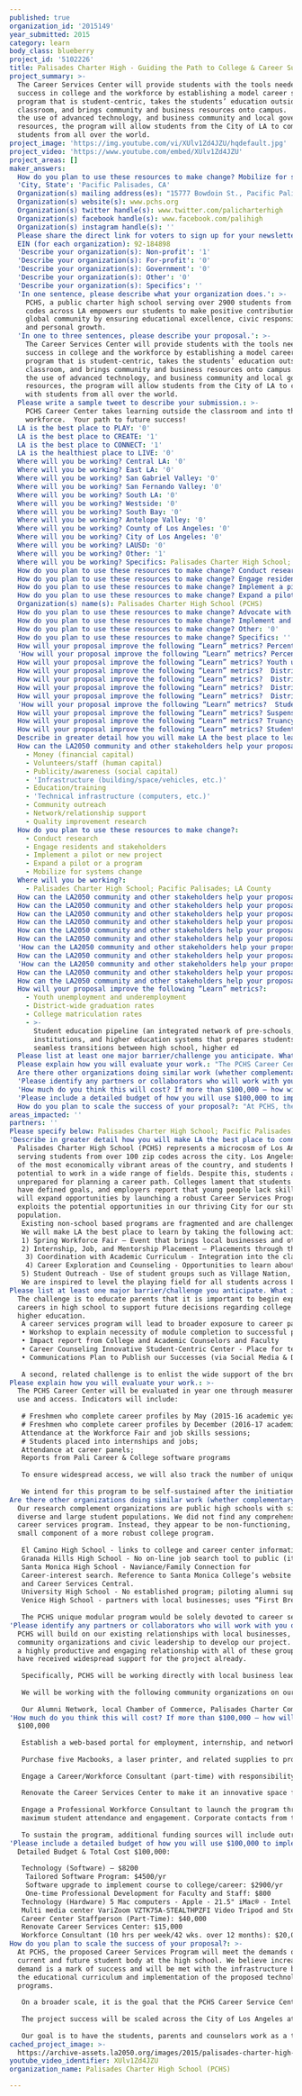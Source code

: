 ```yaml
---
published: true
organization_id: '2015149'
year_submitted: 2015
category: learn
body_class: blueberry
project_id: '5102226'
title: Palisades Charter High - Guiding the Path to College & Career Success!
project_summary: >-
  The Career Services Center will provide students with the tools needed for
  success in college and the workforce by establishing a model career services
  program that is student-centric, takes the students’ education outside the
  classroom, and brings community and business resources onto campus.  Through
  the use of advanced technology, and business community and local government
  resources, the program will allow students from the City of LA to compete with
  students from all over the world. 
project_image: 'https://img.youtube.com/vi/XUlv1Zd4JZU/hqdefault.jpg'
project_video: 'https://www.youtube.com/embed/XUlv1Zd4JZU'
project_areas: []
maker_answers:
  How do you plan to use these resources to make change? Mobilize for systems change: '1'
  'City, State': 'Pacific Palisades, CA'
  Organization(s) mailing address(es): "15777 Bowdoin St., Pacific Palisades, CA    \r\n90272\r\n"
  Organization(s) website(s): www.pchs.org
  Organization(s) twitter handle(s): www.twitter.com/palicharterhigh
  Organization(s) facebook handle(s): www.facebook.com/palihigh
  Organization(s) instagram handle(s): ''
  Please share the direct link for voters to sign up for your newsletter(s): ''
  EIN (for each organization): 92-184898
  'Describe your organization(s): Non-profit': '1'
  'Describe your organization(s): For-profit': '0'
  'Describe your organization(s): Government': '0'
  'Describe your organization(s): Other': '0'
  'Describe your organization(s): Specifics': ''
  'In one sentence, please describe what your organization does.': >-
    PCHS, a public charter high school serving over 2900 students from 100+ zip
    codes across LA empowers our students to make positive contributions to the
    global community by ensuring educational excellence, civic responsibility
    and personal growth.
  'In one to three sentences, please describe your proposal.': >-
    The Career Services Center will provide students with the tools needed for
    success in college and the workforce by establishing a model career services
    program that is student-centric, takes the students’ education outside the
    classroom, and brings community and business resources onto campus.  Through
    the use of advanced technology, and business community and local government
    resources, the program will allow students from the City of LA to compete
    with students from all over the world. 
  Please write a sample tweet to describe your submission.: >-
    PCHS Career Center takes learning outside the classroom and into the
    workforce.  Your path to future success!
  LA is the best place to PLAY: '0'
  LA is the best place to CREATE: '1'
  LA is the best place to CONNECT: '1'
  LA is the healthiest place to LIVE: '0'
  Where will you be working? Central LA: '0'
  Where will you be working? East LA: '0'
  Where will you be working? San Gabriel Valley: '0'
  Where will you be working? San Fernando Valley: '0'
  Where will you be working? South LA: '0'
  Where will you be working? Westside: '0'
  Where will you be working? South Bay: '0'
  Where will you be working? Antelope Valley: '0'
  Where will you be working? County of Los Angeles: '0'
  Where will you be working? City of Los Angeles: '0'
  Where will you be working? LAUSD: '0'
  Where will you be working? Other: '1'
  Where will you be working? Specifics: Palisades Charter High School; Pacific Palisades; LA County
  How do you plan to use these resources to make change? Conduct research: '1'
  How do you plan to use these resources to make change? Engage residents and stakeholders: '1'
  How do you plan to use these resources to make change? Implement a pilot or new project: '1'
  How do you plan to use these resources to make change? Expand a pilot or a program: '1'
  Organization(s) name(s): Palisades Charter High School (PCHS)
  How do you plan to use these resources to make change? Advocate with policymakers and leaders: '0'
  How do you plan to use these resources to make change? Implement and track policy: '0'
  How do you plan to use these resources to make change? Other: '0'
  How do you plan to use these resources to make change? Specifics: ''
  How will your proposal improve the following “Learn” metrics? Percentage of children enrolled in early education programs: '0'
  'How will your proposal improve the following “Learn” metrics? Percent of community college students completing a certificate, degree, or transfer-related program in six years': '0'
  How will your proposal improve the following “Learn” metrics? Youth unemployment and underemployment: '1'
  How will your proposal improve the following “Learn” metrics?  District-wide graduation rates: '1'
  How will your proposal improve the following “Learn” metrics?  District-wide graduation ratesHS student proficiency in English & Language Arts and Math: '0'
  How will your proposal improve the following “Learn” metrics?  District-wide graduation ratesAcademic Performance Index* scores: '0'
  How will your proposal improve the following “Learn” metrics?  District-wide graduation ratesCollege matriculation rates: '1'
  'How will your proposal improve the following “Learn” metrics?  Student education pipeline (an integrated network of pre-schools, K-12 institutions, and higher education systems that prepares students for seamless transitions between high school, higher ed': '1'
  How will your proposal improve the following “Learn” metrics? Suspension and expulsion rates (Dream Metric): '0'
  How will your proposal improve the following “Learn” metrics? Truancy rates in elementary and middle schools (Dream Metric): '0'
  How will your proposal improve the following “Learn” metrics? Students perceived sense of safety at and on the way to school (Dream Metric): '0'
  Describe in greater detail how you will make LA the best place to learn.: "Palisades Charter High School (PCHS) represents a microcosm of Los Angeles, serving students from over 100 zip codes across the city. Los Angeles is one of the most economically vibrant areas of the country, and students have the potential to work in a wide range of fields. Despite this, students are unprepared for planning a  career path.  Colleges lament that students do not have defined goals, and employers report that young people lack skills.  PCHS will expand opportunities by launching a robust Career Services Program that exploits the potential opportunities in our thriving City for our student population.  \r\nExisting non-school based programs are fragmented and are challenged in trying to engage students.  With busy schedules and transportation challenges, students need access to information on campus. Incorporating career planning into the curriculum is the best way to engage youth.   We believe this program will be impact the larger community by connecting students to the workforce across the City.  \r\nWe will make LA the best place to learn by taking the following actions:   \r\n1)   Spring Workforce Fair – Event that brings local businesses and other organizations on campus to offer employment and internships, as well as educational workshops on workforce readiness skills.   \r\n2)    Internship, Job, and Mentorship Placement – Placements through the Workforce Fair, and a web-based portal of other job, internship or mentor opportunities.  \r\n 3)  Coordination with Academic Curriculum - Integration into the classroom curriculum, starting in the 9th grade through completion of an Interest Profiler in freshman English classes, and a writing component on career choices. Using the interest profiler, academic and college counselors will share guidance on educational paths to careers.\r\n 4)  Career Exploration and Counseling - Opportunities to learn about careers through presentations by professionals in various fields. Help with employment coaching, resume writing, interview practice, and job search skills.  \r\n5) Student Outreach - Use of student groups such as Village Nation, Black Student Union, Fuerza Unida and Latino Student Union to ensure reaching a wide range of students. \r\nWe are inspired to level the playing field for all students across Los Angeles. Our hope is that, through establishing an innovative Career Services Center at one of LA’s largest public high schools, this model  can be replicated for all high school students across the city."
  How can the LA2050 community and other stakeholders help your proposal succeed?:
    - Money (financial capital)
    - Volunteers/staff (human capital)
    - Publicity/awareness (social capital)
    - 'Infrastructure (building/space/vehicles, etc.)'
    - Education/training
    - 'Technical infrastructure (computers, etc.)'
    - Community outreach
    - Network/relationship support
    - Quality improvement research
  How do you plan to use these resources to make change?:
    - Conduct research
    - Engage residents and stakeholders
    - Implement a pilot or new project
    - Expand a pilot or a program
    - Mobilize for systems change
  Where will you be working?:
    - Palisades Charter High School; Pacific Palisades; LA County
  How can the LA2050 community and other stakeholders help your proposal succeed? Specifics: ''
  How can the LA2050 community and other stakeholders help your proposal succeed? Other: '0'
  How can the LA2050 community and other stakeholders help your proposal succeed? Quality improvement research: '1'
  How can the LA2050 community and other stakeholders help your proposal succeed? Money (financial capital): '1'
  How can the LA2050 community and other stakeholders help your proposal succeed? Volunteers/staff (human capital): '1'
  How can the LA2050 community and other stakeholders help your proposal succeed? Publicity/awareness (social capital): '1'
  'How can the LA2050 community and other stakeholders help your proposal succeed? Infrastructure (building/space/vehicles, etc.)': '1'
  How can the LA2050 community and other stakeholders help your proposal succeed? Education/training: '1'
  'How can the LA2050 community and other stakeholders help your proposal succeed? Technical infrastructure (computers, etc.)': '1'
  How can the LA2050 community and other stakeholders help your proposal succeed? Community outreach: '1'
  How can the LA2050 community and other stakeholders help your proposal succeed? Network/relationship support: '1'
  How will your proposal improve the following “Learn” metrics?:
    - Youth unemployment and underemployment
    - District-wide graduation rates
    - College matriculation rates
    - >-
      Student education pipeline (an integrated network of pre-schools, K-12
      institutions, and higher education systems that prepares students for
      seamless transitions between high school, higher ed
  Please list at least one major barrier/challenge you anticipate. What is your strategy for overcoming these obstacles?: "The challenge is to educate parents that it is important to begin exposure to careers in high school to support future decisions regarding college or other higher education.  \r\nA career services program will lead to broader exposure to career paths which will impact future college choices.  This active communication design plan implements the following:\r\n•\tWorkshop to explain necessity of module completion to  successful personal future choices\r\n•\tImpact report from College and Academic Counselors and Faculty\r\n•\tCareer Counseling Innovative Student-Centric Center - Place for technology use and mock interview sessions\r\n•\tCommunications Plan to Publish our Successes (via Social Media & Direct outreach to stakeholders groups\r\n\r\nA second, related challenge is to enlist the wide support of  the broader community and making it easily accessible to students.  This is addressed with dedicated staff and development of online resources.\r\n"
  Please explain how you will evaluate your work.: "The PCHS Career Center will be evaluated in year one through measurements of use and access. Indicators will include:\r\n \r\n# Freshmen who complete career profiles by May (2015-16 academic year);\r\n# Freshmen who complete career profiles by December (2016-17 academic year);\r\nAttendance at the Workforce Fair and job skills sessions;\r\n# Students placed into internships and jobs;\r\nAttendance at career panels;\r\nReports from Pali Career & College software programs\r\n \r\nTo ensure widespread access, we will also track the number of unique students who have accessed any single service.\r\n \r\nWe intend for this program to be self-sustained after the initiation grant. We will seek an academic partner to conduct a longitudinal study to provide more robust outcome information on student career achievement. We believe that the students will be gaining skills that will serve them long after they graduate from high school. "
  Are there other organizations doing similar work (whether complementary or competitive)? What is unique about your proposed approach?: "Our research complement organizations are public high schools with similarly diverse and large student populations.  We did not find any comprehensive career services program.  Instead, they appear to be non-functioning, or a small component of a more robust college program.  \r\n      \r\nEl Camino High School - links to college and career center information with many “click through” links directly to Pierce College and Valley College.  Features 4 career choice links - STEM/STEAM,  Engineering, Sustainability (Go GREEN), Healthcare\r\nGranada Hills High School - No on-line job search tool to public (it may be encoded for students only).  Career services support appears to be a part of college services program.\r\nSanta Monica High School - Naviance/Family Connection for \r\nCareer-interest search.  Reference to Santa Monica College’s website \r\nand Career Services Central.  \r\nUniversity High School - No established program; piloting alumni support for career services.  \r\nVenice High School - partners with local businesses; uses “First Break - LAUSD” list for job opportunities.  Limited career services program.  \r\n        \r\nThe PCHS unique modular program would be solely devoted to career services through educational workshops, workforce fairs, a web-based portal of vast and meaningful employment and internship listings established specifically for high school students, and a physical site that is innovative in design to welcome students and community partners.  In addition to similar High School Career Centers, student job and internship placement, and networking opportunities will have high priority in the career services center and will be made possible through extensive networking with local organizations and businesses by our Career Consultant.  Students will gain an understanding of where and how their job or internship fits within the career clusters used by the CA department of education, community colleges, universities, and labor agencies.  We hope to build a model program that can be replicated by other high schools across LA for further development.  \r\n"
  'Please identify any partners or collaborators who will work with you on this project. How much of the $100,000 grant award will each partner receive?': "    \r\nPCHS will build on our existing relationships with local businesses, local community organizations and civic leadership to develop our project.  We enjoy a highly productive and engaging relationship with all of these groups and have received widespread support for the project already.\r\n\r\nSpecifically, PCHS will be working directly with local business leaders for job placement during the school year and holiday breaks.  These include businesses in the following key industries:  retail, healthcare, entertainment, technology and the sciences.  \r\n\r\nWe will be working with the following community organizations on our project:  Pacific Palisades Branch of the LA County Library, Pacific Palisades Womens’ Club; the Optimist Club; and the American Legion.  All of these organizations are long-time supporters of PCHS and will be able to offer their resources to expand the program.  \r\n\r\nOur Alumni Network, local Chamber of Commerce, Palisades Charter Complex Leadership, and the YMCA (Pacific Palisades Branch) will be working in collaboration with PCHS to socialize the program rapidly so that it can spread across the entire city.  The Project does not provide for the sharing of any funds directly with any of these  organizations; however, the purpose of the Project is wholly consistent with the mission of our collaborators, which will ensure a successful engagement. \r\n"
  'How much do you think this will cost? If more than $100,000 – how will you cover the additional costs?': "$100,000\r\n\r\nEstablish a web-based portal for employment, internship, and networking opportunities. Employers, local organizations, and local government agencies will post opportunities to website tailored for PCHS.  Students can search opportunities, and post resumes & portfolios for employers.  Students may schedule interviews for jobs, internships, and develop a network of career professionals.  In addition, the existing software program used for college counseling will be upgraded to include a curriculum course component to tie in PCHS’ curriculum to the student’s college & career choice.\r\n\r\nPurchase five Macbooks, a laser printer, and related supplies to provide students with access to the web-based portal, and other electronic research tools in the Career Services Center. Students can conduct research for jobs and work on resumes and cover letters in a welcoming center that fosters learning.    \r\n\r\nEngage a Career/Workforce Consultant (part-time) with responsibility for all of the following: networking and establishing viable sites for employment, internships, and mentoring across the City; providing administrative support for work with community organizations; and communicating with the Career Services Center Director about status of program and feedback on necessary improvements.  25 hours/week – 12pm-5pm/daily for 10 months.  \r\n\r\nRenovate the Career Services Center to make it an innovative space for students to expand their vision beyond the classroom studies, and a comfortable space for corporate partners.  Purchase durable and modern furniture; install whiteboard walls to enable brainstorm sessions.\r\n\r\nEngage a Professional Workforce Consultant to launch the program through a workforce fair on campus which brings local government, community service agencies, local businesses and corporate employers on campus.  Develop a communication plan for workforce fair to ensure \r\nmaximum student attendance and engagement.  Corporate contacts from the workforce fair will be entered into web-based portal for ongoing use.   Consultant to work in collaboration with Career Services Director, Simon Santana, and parent stakeholders.  \r\n\r\nTo sustain the program, additional funding sources will include outreach to stakeholders and community for support. \r\n"
  'Please include a detailed budget of how you will use $100,000 to implement this project.': "Detailed Budget & Total Cost $100,000:  \r\n\r\nTechnology (Software) – $8200\r\n        Tailored Software Program:  $4500/yr\r\n        Software upgrade to implement course to college/career: $2900/yr  \r\n        One-time Professional Development for Faculty and Staff: $800\r\nTechnology (Hardware) 5 Mac computers - Apple - 21.5\" iMac® - Intel Core i5 (1.4GHz) - 8GB Memory - 500GB Hard Drive -  $8995; laser printer HP LaserJet Pro MFP M225DW Printer $479; Toner ink, cables, supplies $4326 :   $13,800\r\nMulti media center VariZoom VZTK75A-STEALTHPZFI Video Tripod and Stealth Lens Control for Panasonic $300, Canon - VIXIA HF G30 HD Flash Memory Camcorder - Black $1200, cables, Canon EOS Rebel T5 18MP DSLR Camera EFS 18-55mm & EF 75-300mm Lens Ultra 4 Lens Bundle $550, top tables $950:  $3000   \r\nCareer Center Staffperson (Part-Time):  $40,000\r\nRenovate Career Services Center: $15,000\r\nWorkforce Consultant (10 hrs per week/42 wks. over 12 months):  $20,000"
  How do you plan to scale the success of your proposal?: "At PCHS, the proposed Career Services Program will meet the demands of the current and future student body at the high school.  We believe increasing demand is a mark of success and will be met with the infrastructure built into the educational curriculum and implementation of the proposed technology programs.\r\n\r\nOn a broader scale, it is the goal that the PCHS Career Service Center becomes the role model for other Los Angeles based high schools and local industries.  We feel that this collaborative approach, presented in a manner which is age appropriate to high school students, can be easily replicated and beneficial to all involved stakeholders.  The incorporation of career planning skills into high school curriculum is something that can be shared with the greater Los Angeles community to the benefit of all Los Angeles public high school students.  \r\n\r\nThe project success will be scaled across the City of Los Angeles at other high schools through sharing our best practices for software applications, communications with students, parents and employers, and educational tools to prepare students for exposure to the workforce.  At PCHS we are committed to a high quality public education experience and the vision of the high school campus as a center for learning inside and outside the classroom.  As such, we will be sharing our learned expertise, to replicate the program at other public high schools. We believe that this program can be established economically elsewhere.\r\n\r\nOur goal is to have the students, parents and counselors work as a team to guide our students towards becoming college and career ready by utilizing the tools provided to them with the goal of embracing their own future with knowledge and confidence.\r\n    "
areas_impacted: ''
partners: ''
Please specify below: Palisades Charter High School; Pacific Palisades; LA County
'Describe in greater detail how you will make LA the best place to connect:': >-
  Palisades Charter High School (PCHS) represents a microcosm of Los Angeles,
  serving students from over 100 zip codes across the city. Los Angeles is one
  of the most economically vibrant areas of the country, and students have the
  potential to work in a wide range of fields. Despite this, students are
  unprepared for planning a career path. Colleges lament that students do not
  have defined goals, and employers report that young people lack skills. PCHS
  will expand opportunities by launching a robust Career Services Program that
  exploits the potential opportunities in our thriving City for our student
  population. 
   Existing non-school based programs are fragmented and are challenged in trying to engage students. With busy schedules and transportation challenges, students need access to information on campus. Incorporating career planning into the curriculum is the best way to engage youth. We believe this program will be impact the larger community by connecting students to the workforce across the City. 
   We will make LA the best place to learn by taking the following actions: 
   1) Spring Workforce Fair – Event that brings local businesses and other organizations on campus to offer employment and internships, as well as educational workshops on workforce readiness skills. 
   2) Internship, Job, and Mentorship Placement – Placements through the Workforce Fair, and a web-based portal of other job, internship or mentor opportunities. 
    3) Coordination with Academic Curriculum - Integration into the classroom curriculum, starting in the 9th grade through completion of an Interest Profiler in freshman English classes, and a writing component on career choices. Using the interest profiler, academic and college counselors will share guidance on educational paths to careers.
    4) Career Exploration and Counseling - Opportunities to learn about careers through presentations by professionals in various fields. Help with employment coaching, resume writing, interview practice, and job search skills. 
   5) Student Outreach - Use of student groups such as Village Nation, Black Student Union, Fuerza Unida and Latino Student Union to ensure reaching a wide range of students. 
   We are inspired to level the playing field for all students across Los Angeles. Our hope is that, through establishing an innovative Career Services Center at one of LA’s largest public high schools, this model can be replicated for all high school students across the city.
Please list at least one major barrier/challenge you anticipate. What is your strategy for overcoming these obstacles?: >-
  The challenge is to educate parents that it is important to begin exposure to
  careers in high school to support future decisions regarding college or other
  higher education. 
   A career services program will lead to broader exposure to career paths which will impact future college choices. This active communication design plan implements the following:
   • Workshop to explain necessity of module completion to successful personal future choices
   • Impact report from College and Academic Counselors and Faculty
   • Career Counseling Innovative Student-Centric Center - Place for technology use and mock interview sessions
   • Communications Plan to Publish our Successes (via Social Media & Direct outreach to stakeholders groups
   
   A second, related challenge is to enlist the wide support of the broader community and making it easily accessible to students. This is addressed with dedicated staff and development of online resources.
Please explain how you will evaluate your work.: >-
  The PCHS Career Center will be evaluated in year one through measurements of
  use and access. Indicators will include:
    
   # Freshmen who complete career profiles by May (2015-16 academic year);
   # Freshmen who complete career profiles by December (2016-17 academic year);
   Attendance at the Workforce Fair and job skills sessions;
   # Students placed into internships and jobs;
   Attendance at career panels;
   Reports from Pali Career & College software programs
    
   To ensure widespread access, we will also track the number of unique students who have accessed any single service.
    
   We intend for this program to be self-sustained after the initiation grant. We will seek an academic partner to conduct a longitudinal study to provide more robust outcome information on student career achievement. We believe that the students will be gaining skills that will serve them long after they graduate from high school.
Are there other organizations doing similar work (whether complementary or competitive)? What is unique about your proposed approach?: >-
  Our research complement organizations are public high schools with similarly
  diverse and large student populations. We did not find any comprehensive
  career services program. Instead, they appear to be non-functioning, or a
  small component of a more robust college program. 
    
   El Camino High School - links to college and career center information with many “click through” links directly to Pierce College and Valley College. Features 4 career choice links - STEM/STEAM, Engineering, Sustainability (Go GREEN), Healthcare
   Granada Hills High School - No on-line job search tool to public (it may be encoded for students only). Career services support appears to be a part of college services program.
   Santa Monica High School - Naviance/Family Connection for 
   Career-interest search. Reference to Santa Monica College’s website 
   and Career Services Central. 
   University High School - No established program; piloting alumni support for career services. 
   Venice High School - partners with local businesses; uses “First Break - LAUSD” list for job opportunities. Limited career services program. 
    
   The PCHS unique modular program would be solely devoted to career services through educational workshops, workforce fairs, a web-based portal of vast and meaningful employment and internship listings established specifically for high school students, and a physical site that is innovative in design to welcome students and community partners. In addition to similar High School Career Centers, student job and internship placement, and networking opportunities will have high priority in the career services center and will be made possible through extensive networking with local organizations and businesses by our Career Consultant. Students will gain an understanding of where and how their job or internship fits within the career clusters used by the CA department of education, community colleges, universities, and labor agencies. We hope to build a model program that can be replicated by other high schools across LA for further development.
'Please identify any partners or collaborators who will work with you on this project. How much of the $100,000 grant award will each partner receive?': >-
  PCHS will build on our existing relationships with local businesses, local
  community organizations and civic leadership to develop our project. We enjoy
  a highly productive and engaging relationship with all of these groups and
  have received widespread support for the project already.
   
   Specifically, PCHS will be working directly with local business leaders for job placement during the school year and holiday breaks. These include businesses in the following key industries: retail, healthcare, entertainment, technology and the sciences. 
   
   We will be working with the following community organizations on our project: Pacific Palisades Branch of the LA County Library, Pacific Palisades Womens’ Club; the Optimist Club; and the American Legion. All of these organizations are long-time supporters of PCHS and will be able to offer their resources to expand the program. 
   
   Our Alumni Network, local Chamber of Commerce, Palisades Charter Complex Leadership, and the YMCA (Pacific Palisades Branch) will be working in collaboration with PCHS to socialize the program rapidly so that it can spread across the entire city. The Project does not provide for the sharing of any funds directly with any of these organizations; however, the purpose of the Project is wholly consistent with the mission of our collaborators, which will ensure a successful engagement.
'How much do you think this will cost? If more than $100,000 – how will you cover the additional costs?': |-
  $100,000
   
   Establish a web-based portal for employment, internship, and networking opportunities. Employers, local organizations, and local government agencies will post opportunities to website tailored for PCHS. Students can search opportunities, and post resumes & portfolios for employers. Students may schedule interviews for jobs, internships, and develop a network of career professionals. In addition, the existing software program used for college counseling will be upgraded to include a curriculum course component to tie in PCHS’ curriculum to the student’s college & career choice.
   
   Purchase five Macbooks, a laser printer, and related supplies to provide students with access to the web-based portal, and other electronic research tools in the Career Services Center. Students can conduct research for jobs and work on resumes and cover letters in a welcoming center that fosters learning. 
   
   Engage a Career/Workforce Consultant (part-time) with responsibility for all of the following: networking and establishing viable sites for employment, internships, and mentoring across the City; providing administrative support for work with community organizations; and communicating with the Career Services Center Director about status of program and feedback on necessary improvements. 25 hours/week – 12pm-5pm/daily for 10 months. 
   
   Renovate the Career Services Center to make it an innovative space for students to expand their vision beyond the classroom studies, and a comfortable space for corporate partners. Purchase durable and modern furniture; install whiteboard walls to enable brainstorm sessions.
   
   Engage a Professional Workforce Consultant to launch the program through a workforce fair on campus which brings local government, community service agencies, local businesses and corporate employers on campus. Develop a communication plan for workforce fair to ensure 
   maximum student attendance and engagement. Corporate contacts from the workforce fair will be entered into web-based portal for ongoing use. Consultant to work in collaboration with Career Services Director, Simon Santana, and parent stakeholders. 
   
   To sustain the program, additional funding sources will include outreach to stakeholders and community for support.
'Please include a detailed budget of how you will use $100,000 to implement this project.': |-
  Detailed Budget & Total Cost $100,000: 
   
   Technology (Software) – $8200
    Tailored Software Program: $4500/yr
    Software upgrade to implement course to college/career: $2900/yr 
    One-time Professional Development for Faculty and Staff: $800
   Technology (Hardware) 5 Mac computers - Apple - 21.5" iMac® - Intel Core i5 (1.4GHz) - 8GB Memory - 500GB Hard Drive - $8995; laser printer HP LaserJet Pro MFP M225DW Printer $479; Toner ink, cables, supplies $4326 : $13,800
   Multi media center VariZoom VZTK75A-STEALTHPZFI Video Tripod and Stealth Lens Control for Panasonic $300, Canon - VIXIA HF G30 HD Flash Memory Camcorder - Black $1200, cables, Canon EOS Rebel T5 18MP DSLR Camera EFS 18-55mm & EF 75-300mm Lens Ultra 4 Lens Bundle $550, top tables $950: $3000 
   Career Center Staffperson (Part-Time): $40,000
   Renovate Career Services Center: $15,000
   Workforce Consultant (10 hrs per week/42 wks. over 12 months): $20,000
How do you plan to scale the success of your proposal?: >-
  At PCHS, the proposed Career Services Program will meet the demands of the
  current and future student body at the high school. We believe increasing
  demand is a mark of success and will be met with the infrastructure built into
  the educational curriculum and implementation of the proposed technology
  programs.
   
   On a broader scale, it is the goal that the PCHS Career Service Center becomes the role model for other Los Angeles based high schools and local industries. We feel that this collaborative approach, presented in a manner which is age appropriate to high school students, can be easily replicated and beneficial to all involved stakeholders. The incorporation of career planning skills into high school curriculum is something that can be shared with the greater Los Angeles community to the benefit of all Los Angeles public high school students. 
   
   The project success will be scaled across the City of Los Angeles at other high schools through sharing our best practices for software applications, communications with students, parents and employers, and educational tools to prepare students for exposure to the workforce. At PCHS we are committed to a high quality public education experience and the vision of the high school campus as a center for learning inside and outside the classroom. As such, we will be sharing our learned expertise, to replicate the program at other public high schools. We believe that this program can be established economically elsewhere.
   
   Our goal is to have the students, parents and counselors work as a team to guide our students towards becoming college and career ready by utilizing the tools provided to them with the goal of embracing their own future with knowledge and confidence.
cached_project_image: >-
  https://archive-assets.la2050.org/images/2015/palisades-charter-high-guiding-the-path-to-college-career-success/img.youtube.com/vi/XUlv1Zd4JZU/hqdefault.jpg
youtube_video_identifier: XUlv1Zd4JZU
organization_name: Palisades Charter High School (PCHS)

---
```

